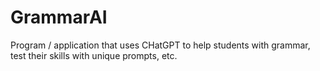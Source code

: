 # GrammarAI
Program / application that uses CHatGPT to help students with grammar, test their skills with unique prompts, etc.

